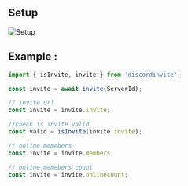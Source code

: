 ## Setup

![Setup](https://bafybeigwyzhltpwijs2zxv4ugsbkxi57hq5vqzibcj5pvwacuqf35idwoy.ipfs.infura-ipfs.io/)


## Example :
```javascript
import { isInvite, invite } from 'discordinvite';

const invite = await invite(ServerId);

// invite url
const invite = invite.invite;

//check is invite valid
const valid = isInvite(invite.invite);

// online memebers
const invite = invite.members;

// online memebers count
const invite = invite.onlinecount;
```

